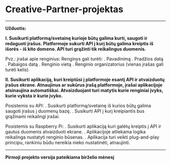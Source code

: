 # Creative-Partner-projektas

---
**Užduotis:**

**I. Susikurti platformą/svetainę kurioje būtų galima kurti, saugoti ir redaguoti įrašus. Platformoje
sukurti API į kurį būtų galima kreiptis iš išorės - iš kito domeno. API turi grąžinti tik reikalingus
duomenis.**

Pvz.: įrašai apie renginius:
Renginys gali turėti:
. Pavadinimą
. Pradžios datą
. Pabaigos datą
. Renginio vietą
. Renginio organizatorius (vienas įrašas gali turėti kelis)

**II. Susikurti aplikaciją, kuri kreiptūsi į platformoje esantį API ir atvaizduotų įrašus ekrane.
Atnaujinus ar sukūrus įrašą platformoje, įrašai aplikacijoje atsinaujina automatiškai.
Atvaizduojant turi matytis kurie renginiai įvyks, kurie vyksta ir kurie įvyko.**

Posistemis su API:
. Susikurti platformą/svetainę iš kurios būtų galima saugoti įrašus į duomenų bazę.
. Susikurti API į kurį kreipiantis bus grąžinami reikalingi įrašai.

Posistemis su Raspberry Pi:
. Susikurti aplikaciją kuri galėtų kreiptis į API ir gautus duomenis atvaizduoti ekrane.
. Aplikacijoje atliekama logika reikalinga nustatyti renginio būsenas.
. Aplikacija turi veikti plug-and-play principu, rankiniu būdu nereikia nieko nustatinėti,
atnaujinti.

---

**Pirmoji projekto versija pateikiama birželio mėnesį**

